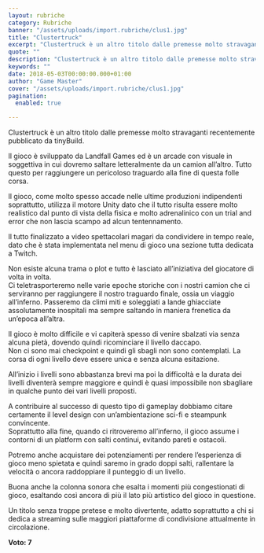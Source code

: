 ```yaml
---
layout: rubriche
category: Rubriche
banner: "/assets/uploads/import.rubriche/clus1.jpg"
title: "Clustertruck"
excerpt: "Clustertruck è un altro titolo dalle premesse molto stravaganti recentemente pubblicato da tinyBuild. Il gioco è sviluppato da Landfall Games ed è un arcade con visuale in soggettiva in cui dovremo saltare letteralmente da un camion all’altro.  Tutto questo per raggiungere un pericoloso traguardo alla fine di questa folle corsa. Il gioco, come molto spesso [&hellip"
quote: ""
description: "Clustertruck è un altro titolo dalle premesse molto stravaganti recentemente pubblicato da tinyBuild. Il gioco è sviluppato da Landfall Games ed è un arcade con visuale in soggettiva in cui dovremo saltare letteralmente da un camion all’altro.  Tutto questo per raggiungere un pericoloso traguardo alla fine di questa folle corsa. Il gioco, come molto spesso [&hellip"
keywords: ""
date: 2018-05-03T00:00:00.000+01:00
author: "Game Master"
cover: "/assets/uploads/import.rubriche/clus1.jpg"
pagination:
  enabled: true

---
```


Clustertruck è un altro titolo dalle premesse molto stravaganti recentemente pubblicato da tinyBuild.

Il gioco è sviluppato da Landfall Games ed è un arcade con visuale in soggettiva in cui dovremo saltare letteralmente da un camion all’altro. Tutto questo per raggiungere un pericoloso traguardo alla fine di questa folle corsa.

Il gioco, come molto spesso accade nelle ultime produzioni indipendenti soprattutto, utilizza il motore Unity dato che il tutto risulta essere molto realistico dal punto di vista della fisica e molto adrenalinico con un trial and error che non lascia scampo ad alcun tentennamento.

Il tutto finalizzato a video spettacolari magari da condividere in tempo reale, dato che è stata implementata nel menu di gioco una sezione tutta dedicata a Twitch.

Non esiste alcuna trama o plot e tutto è lasciato all’iniziativa del giocatore di volta in volta.  
Ci teletrasporteremo nelle varie epoche storiche con i nostri camion che ci serviranno per raggiungere il nostro traguardo finale, ossia un viaggio all’inferno. Passeremo da climi miti e soleggiati a lande ghiacciate assolutamente inospitali ma sempre saltando in maniera frenetica da un’epoca all’altra.

Il gioco è molto difficile e vi capiterà spesso di venire sbalzati via senza alcuna pietà, dovendo quindi ricominciare il livello daccapo.  
Non ci sono mai checkpoint e quindi gli sbagli non sono contemplati. La corsa di ogni livello deve essere unica e senza alcuna esitazione.

All’inizio i livelli sono abbastanza brevi ma poi la difficoltà e la durata dei livelli diventerà sempre maggiore e quindi è quasi impossibile non sbagliare in qualche punto dei vari livelli proposti.

A contribuire al successo di questo tipo di gameplay dobbiamo citare certamente il level design con un’ambientazione sci-fi e steampunk convincente.  
Soprattutto alla fine, quando ci ritroveremo all’inferno, il gioco assume i contorni di un platform con salti continui, evitando pareti e ostacoli.

Potremo anche acquistare dei potenziamenti per rendere l’esperienza di gioco meno spietata e quindi saremo in grado doppi salti, rallentare la velocità o ancora raddoppiare il punteggio di un livello.

Buona anche la colonna sonora che esalta i momenti più congestionati di gioco, esaltando così ancora di più il lato più artistico del gioco in questione.

Un titolo senza troppe pretese e molto divertente, adatto soprattutto a chi si dedica a streaming sulle maggiori piattaforme di condivisione attualmente in circolazione.

**Voto: 7**
